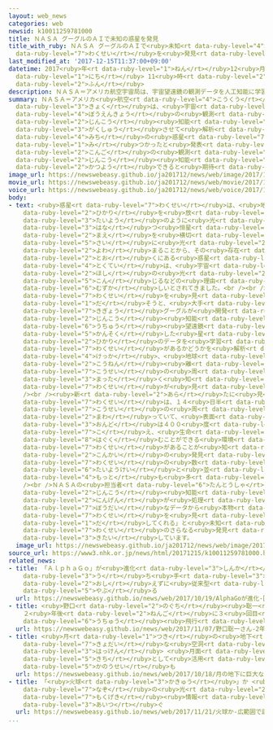 ```yaml
---
layout: web_news
categories: web
newsid: k10011259781000
title: ＮＡＳＡ グーグルのＡＩで未知の惑星を発見
title_with_ruby: ＮＡＳＡ グーグルのＡＩで<ruby>未知<rt data-ruby-level="4">みち</rt></ruby>の<ruby>惑星<rt
  data-ruby-level="7">わくせい</rt></ruby>を<ruby>発見<rt data-ruby-level="3">はっけん</rt></ruby>
last_modified_at: '2017-12-15T11:37:00+09:00'
datetime: 2017<ruby>年<rt data-ruby-level="1">ねん</rt></ruby>12<ruby>月<rt data-ruby-level="1">がつ</rt></ruby>15<ruby>日<rt
  data-ruby-level="1">にち</rt></ruby> 11<ruby>時<rt data-ruby-level="2">じ</rt></ruby>37<ruby>分<rt
  data-ruby-level="2">ふん</rt></ruby>
description: ＮＡＳＡ＝アメリカ航空宇宙局は、宇宙望遠鏡の観測データを人工知能に学習させて解析したところ、未知の惑星が見つかったと発表しました。今後の観測に人工知能を活用できると期待しています。
summary: ＮＡＳＡ＝アメリカ<ruby>航空<rt data-ruby-level="4">こうくう</rt></ruby><ruby>宇宙<rt data-ruby-level="6">うちゅう</rt></ruby><ruby>局<rt
  data-ruby-level="3">きょく</rt></ruby>は、<ruby>宇宙<rt data-ruby-level="6">うちゅう</rt></ruby><ruby>望遠鏡<rt
  data-ruby-level="4">ぼうえんきょう</rt></ruby>の<ruby>観測<rt data-ruby-level="5">かんそく</rt></ruby>データを<ruby>人工<rt
  data-ruby-level="2">じんこう</rt></ruby><ruby>知能<rt data-ruby-level="5">ちのう</rt></ruby>に<ruby>学習<rt
  data-ruby-level="3">がくしゅう</rt></ruby>させて<ruby>解析<rt data-ruby-level="7">かいせき</rt></ruby>したところ、<ruby>未知<rt
  data-ruby-level="4">みち</rt></ruby>の<ruby>惑星<rt data-ruby-level="7">わくせい</rt></ruby>が<ruby>見<rt
  data-ruby-level="1">み</rt></ruby>つかったと<ruby>発表<rt data-ruby-level="3">はっぴょう</rt></ruby>しました。<ruby>今後<rt
  data-ruby-level="2">こんご</rt></ruby>の<ruby>観測<rt data-ruby-level="5">かんそく</rt></ruby>に<ruby>人工<rt
  data-ruby-level="2">じんこう</rt></ruby><ruby>知能<rt data-ruby-level="5">ちのう</rt></ruby>を<ruby>活用<rt
  data-ruby-level="2">かつよう</rt></ruby>できると<ruby>期待<rt data-ruby-level="3">きたい</rt></ruby>しています。
image_url: https://newswebeasy.github.io/ja201712/news/web/image/2017/12/15/K10011259781_1712151135_1712151137_01_02.jpg
movie_url: https://newswebeasy.github.io/ja201712/news/web/movie/2017/12/15/k10011259781_201712151218_201712151220.mp4
voice_url: https://newswebeasy.github.io/ja201712/news/web/voice/2017/12/15/k10011259781_201712151218_201712151220.mp3
body:
- text: <ruby>惑星<rt data-ruby-level="7">わくせい</rt></ruby>は、<ruby>地球<rt data-ruby-level="3">ちきゅう</rt></ruby>のようにみずからは<ruby>光<rt
    data-ruby-level="2">ひかり</rt></ruby>を<ruby>放<rt data-ruby-level="3">はな</rt></ruby>たないため、<ruby>太陽<rt
    data-ruby-level="3">たいよう</rt></ruby>のように<ruby>光<rt data-ruby-level="2">ひかり</rt></ruby>を<ruby>放<rt
    data-ruby-level="3">はな</rt></ruby>つ<ruby>恒星<rt data-ruby-level="7">こうせい</rt></ruby>の<ruby>前<rt
    data-ruby-level="2">まえ</rt></ruby>を<ruby>横切<rt data-ruby-level="3">よこぎ</rt></ruby>った<ruby>際<rt
    data-ruby-level="5">さい</rt></ruby>に<ruby>光<rt data-ruby-level="2">ひかり</rt></ruby>が<ruby>弱<rt
    data-ruby-level="2">よわ</rt></ruby>まることから、その<ruby>存在<rt data-ruby-level="6">そんざい</rt></ruby>がようやくわかります。このため、<ruby>遠<rt
    data-ruby-level="2">とお</rt></ruby>くにある<ruby>惑星<rt data-ruby-level="7">わくせい</rt></ruby>の<ruby>特定<rt
    data-ruby-level="4">とくてい</rt></ruby>は、<ruby>宇宙<rt data-ruby-level="6">うちゅう</rt></ruby>にあるほかの<ruby>星<rt
    data-ruby-level="2">ほし</rt></ruby>の<ruby>光<rt data-ruby-level="2">ひかり</rt></ruby>が<ruby>混<rt
    data-ruby-level="5">こん</rt></ruby>じるなどの<ruby>理由<rt data-ruby-level="3">りゆう</rt></ruby>で<ruby>難<rt
    data-ruby-level="6">むずか</rt></ruby>しいとされてきました。<br /><br />ＮＡＳＡは、<ruby>新<rt data-ruby-level="2">あたら</rt></ruby>しい<ruby>惑星<rt
    data-ruby-level="7">わくせい</rt></ruby>を<ruby>見<rt data-ruby-level="1">み</rt></ruby>つけ<ruby>出<rt
    data-ruby-level="1">だ</rt></ruby>そうと、<ruby>大手<rt data-ruby-level="1">おおて</rt></ruby>ＩＴ<ruby>企業<rt
    data-ruby-level="7">きぎょう</rt></ruby>グーグルが<ruby>開発<rt data-ruby-level="3">かいはつ</rt></ruby>した<ruby>人工<rt
    data-ruby-level="2">じんこう</rt></ruby><ruby>知能<rt data-ruby-level="5">ちのう</rt></ruby>に、<ruby>宇宙<rt
    data-ruby-level="6">うちゅう</rt></ruby><ruby>望遠鏡<rt data-ruby-level="4">ぼうえんきょう</rt></ruby>で<ruby>観測<rt
    data-ruby-level="5">かんそく</rt></ruby>した<ruby>星<rt data-ruby-level="2">ほし</rt></ruby>の<ruby>光<rt
    data-ruby-level="2">ひかり</rt></ruby>のデータを<ruby>学習<rt data-ruby-level="3">がくしゅう</rt></ruby>させて<ruby>惑星<rt
    data-ruby-level="7">わくせい</rt></ruby>があるかどうかを<ruby>解析<rt data-ruby-level="7">かいせき</rt></ruby>させました。その<ruby>結果<rt
    data-ruby-level="4">けっか</rt></ruby>、<ruby>地球<rt data-ruby-level="3">ちきゅう</rt></ruby>から２５４５<ruby>光年<rt
    data-ruby-level="2">こうねん</rt></ruby><ruby>離<rt data-ruby-level="7">はな</rt></ruby>れたケプラー９０という<ruby>恒星<rt
    data-ruby-level="7">こうせい</rt></ruby>の<ruby>周<rt data-ruby-level="4">まわ</rt></ruby>りで、これまで<ruby>全<rt
    data-ruby-level="3">まった</rt></ruby>く<ruby>知<rt data-ruby-level="2">し</rt></ruby>られていなかった<ruby>惑星<rt
    data-ruby-level="7">わくせい</rt></ruby>が<ruby>見<rt data-ruby-level="1">み</rt></ruby>つかったということです。<br
    /><br /><ruby>新<rt data-ruby-level="2">あら</rt></ruby>たに<ruby>見<rt data-ruby-level="1">み</rt></ruby>つかった<ruby>惑星<rt
    data-ruby-level="7">わくせい</rt></ruby>は、１４<ruby>日半<rt data-ruby-level="2">にちはん</rt></ruby>ほどで<ruby>恒星<rt
    data-ruby-level="7">こうせい</rt></ruby>の<ruby>周<rt data-ruby-level="4">まわ</rt></ruby>りを<ruby>回<rt
    data-ruby-level="2">まわ</rt></ruby>っていて、<ruby>表面<rt data-ruby-level="3">ひょうめん</rt></ruby><ruby>温度<rt
    data-ruby-level="3">おんど</rt></ruby>は４００<ruby>度<rt data-ruby-level="3">ど</rt></ruby>を<ruby>超<rt
    data-ruby-level="7">こ</rt></ruby>え、<ruby>生命<rt data-ruby-level="3">せいめい</rt></ruby>を<ruby>育<rt
    data-ruby-level="8">はぐく</rt></ruby>むことができる<ruby>環境<rt data-ruby-level="7">かんきょう</rt></ruby>ではないということです。「ケプラー９０」には、すでに７つの<ruby>惑星<rt
    data-ruby-level="7">わくせい</rt></ruby>があることが<ruby>知<rt data-ruby-level="2">し</rt></ruby>られていて、<ruby>今回<rt
    data-ruby-level="2">こんかい</rt></ruby>の<ruby>発見<rt data-ruby-level="3">はっけん</rt></ruby>で<ruby>惑星<rt
    data-ruby-level="7">わくせい</rt></ruby>の<ruby>数<rt data-ruby-level="2">かず</rt></ruby>は８つとなり、<ruby>太陽系<rt
    data-ruby-level="6">たいようけい</rt></ruby>と<ruby>並<rt data-ruby-level="6">なら</rt></ruby>んで<ruby>最<rt
    data-ruby-level="4">もっと</rt></ruby>も<ruby>多<rt data-ruby-level="2">おお</rt></ruby>いということです。<br
    /><br />ＮＡＳＡの<ruby>担当者<rt data-ruby-level="6">たんとうしゃ</rt></ruby>は「<ruby>人工<rt
    data-ruby-level="2">じんこう</rt></ruby><ruby>知能<rt data-ruby-level="5">ちのう</rt></ruby>は<ruby>人間<rt
    data-ruby-level="2">にんげん</rt></ruby>が<ruby>処理<rt data-ruby-level="6">しょり</rt></ruby>しきれない<ruby>膨大<rt
    data-ruby-level="7">ぼうだい</rt></ruby>なデータから<ruby>本物<rt data-ruby-level="3">ほんもの</rt></ruby>の<ruby>惑星<rt
    data-ruby-level="7">わくせい</rt></ruby>を<ruby>見<rt data-ruby-level="1">み</rt></ruby>つけ<ruby>出<rt
    data-ruby-level="1">だ</rt></ruby>してくれる」と<ruby>未知<rt data-ruby-level="4">みち</rt></ruby>の<ruby>惑星<rt
    data-ruby-level="7">わくせい</rt></ruby>のさらなる<ruby>発見<rt data-ruby-level="3">はっけん</rt></ruby>に<ruby>期待<rt
    data-ruby-level="3">きたい</rt></ruby>しています。
  image_url: https://newswebeasy.github.io/ja201712/news/web/image/2017/12/15/K10011259781_1712151135_1712151137_01_03.jpg
source_url: https://www3.nhk.or.jp/news/html/20171215/k10011259781000.html
related_news:
- title: 「ＡｌｐｈａＧｏ」が<ruby>進化<rt data-ruby-level="3">しんか</rt></ruby> <ruby>囲碁<rt data-ruby-level="7">いご</rt></ruby>の<ruby>打<rt
    data-ruby-level="3">う</rt></ruby>ち<ruby>手<rt data-ruby-level="3">て</rt></ruby><ruby>教<rt
    data-ruby-level="2">おし</rt></ruby>えずに<ruby>従来型<rt data-ruby-level="6">じゅうらいがた</rt></ruby><ruby>破<rt
    data-ruby-level="5">やぶ</rt></ruby>る
  url: https://newswebeasy.github.io/news/web/2017/10/19/AlphaGoが進化-囲碁の打ち手教えずに従来型破る
- title: <ruby>野口<rt data-ruby-level="2">のぐち</rt></ruby><ruby>聡一<rt data-ruby-level="8">そういち</rt></ruby>さん
    ２<ruby>年後<rt data-ruby-level="2">ねんご</rt></ruby>に３<ruby>回目<rt data-ruby-level="2">かいめ</rt></ruby>の<ruby>宇宙<rt
    data-ruby-level="6">うちゅう</rt></ruby><ruby>飛行<rt data-ruby-level="4">ひこう</rt></ruby>へ
  url: https://newswebeasy.github.io/news/web/2017/11/07/野口聡一さん-2年後に3回目の宇宙飛行へ
- title: <ruby>月<rt data-ruby-level="1">つき</rt></ruby>の<ruby>地下<rt data-ruby-level="2">ちか</rt></ruby>に<ruby>巨大<rt
    data-ruby-level="7">きょだい</rt></ruby>な<ruby>空洞<rt data-ruby-level="7">くうどう</rt></ruby><ruby>発見<rt
    data-ruby-level="3">はっけん</rt></ruby> <ruby>月面<rt data-ruby-level="3">げつめん</rt></ruby><ruby>基地<rt
    data-ruby-level="5">きち</rt></ruby>として<ruby>活用<rt data-ruby-level="2">かつよう</rt></ruby>の<ruby>可能性<rt
    data-ruby-level="5">かのうせい</rt></ruby>も
  url: https://newswebeasy.github.io/news/web/2017/10/18/月の地下に巨大な空洞発見-月面基地として活用の可能性も
- title: 「<ruby>火球<rt data-ruby-level="3">かきゅう</rt></ruby>」か <ruby>広範囲<rt data-ruby-level="7">こうはんい</rt></ruby>で<ruby>謎<rt
    data-ruby-level="7">なぞ</rt></ruby>の<ruby>光<rt data-ruby-level="2">ひかり</rt></ruby>の<ruby>目撃<rt
    data-ruby-level="7">もくげき</rt></ruby><ruby>情報<rt data-ruby-level="5">じょうほう</rt></ruby><ruby>相次<rt
    data-ruby-level="3">あいつ</rt></ruby>ぐ
  url: https://newswebeasy.github.io/news/web/2017/11/21/火球か-広範囲で謎の光の目撃情報相次ぐ
...
```

